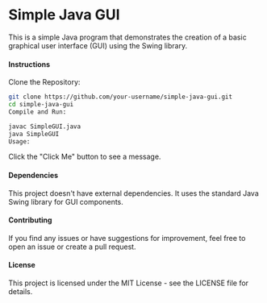 # Simple Java GUI
This is a simple Java program that demonstrates the creation of a basic graphical user interface (GUI) using the Swing library.

#### Instructions
Clone the Repository:

```bash
git clone https://github.com/your-username/simple-java-gui.git
cd simple-java-gui
Compile and Run:
```
```bash
javac SimpleGUI.java
java SimpleGUI
Usage:
```
Click the "Click Me" button to see a message.
#### Dependencies
This project doesn't have external dependencies. It uses the standard Java Swing library for GUI components.

#### Contributing
If you find any issues or have suggestions for improvement, feel free to open an issue or create a pull request.

#### License
This project is licensed under the MIT License - see the LICENSE file for details.
